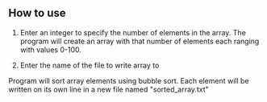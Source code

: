 ## How to use
1. Enter an integer to specify the number of elements in the array.
           The program will create an array with that number of elements each ranging with values 0-100.
   
2. Enter the name of the file to write array to
   
Program will sort array elements using bubble sort. Each element will be written on its own line in a new file named "sorted_array.txt"
